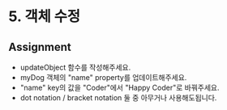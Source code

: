 # 5. 객체 수정

## Assignment

- updateObject 함수를 작성해주세요.
- myDog 객체의 "name" property를 업데이트해주세요.
- "name" key의 값을 "Coder"에서 "Happy Coder"로 바꿔주세요.
- dot notation / bracket notation 둘 중 아무거나 사용해도됩니다.
